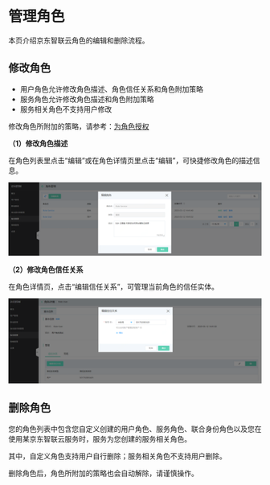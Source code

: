 # 管理角色

本页介绍京东智联云角色的编辑和删除流程。

## 修改角色

- 用户角色允许修改角色描述、角色信任关系和角色附加策略
- 服务角色允许修改角色描述和角色附加策略
- 服务相关角色不支持用户修改

修改角色所附加的策略，请参考：[为角色授权](../../../../../documentation/Management/IAM/Operation-manual/Role-management/attach-policy.md)

**（1）修改角色描述**

在角色列表里点击“编辑”或在角色详情页里点击“编辑”，可快捷修改角色的描述信息。

![image](../../../../../image/IAM/RoleNew/modifyservicerole.png)

**（2）修改角色信任关系**

在角色详情页，点击“编辑信任关系”，可管理当前角色的信任实体。

![image](../../../../../image/IAM/RoleNew/modifytrust.png)

## 删除角色

您的角色列表中包含您自定义创建的用户角色、服务角色、联合身份角色以及您在使用某京东智联云服务时，服务为您创建的服务相关角色。

其中，自定义角色支持用户自行删除；服务相关角色不支持用户删除。

删除角色后，角色所附加的策略也会自动解除，请谨慎操作。
